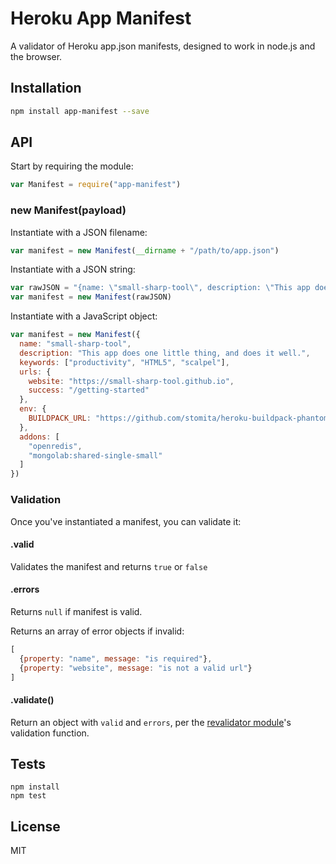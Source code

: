 # Heroku App Manifest

A validator of Heroku app.json manifests, designed to work in node.js and the browser.

## Installation

```sh
npm install app-manifest --save
```

## API

Start by requiring the module:

```js
var Manifest = require("app-manifest")
```

### new Manifest(payload)

Instantiate with a JSON filename:

```js
var manifest = new Manifest(__dirname + "/path/to/app.json")
```

Instantiate with a JSON string:

```js
var rawJSON = "{name: \"small-sharp-tool\", description: \"This app does one little thing, and does it well.\"}"
var manifest = new Manifest(rawJSON)
```

Instantiate with a JavaScript object:

```js
var manifest = new Manifest({
  name: "small-sharp-tool",
  description: "This app does one little thing, and does it well.",
  keywords: ["productivity", "HTML5", "scalpel"],
  urls: {
    website: "https://small-sharp-tool.github.io",
    success: "/getting-started"
  },
  env: {
    BUILDPACK_URL: "https://github.com/stomita/heroku-buildpack-phantomjs",
  },
  addons: [
    "openredis",
    "mongolab:shared-single-small"
  ]
})
```

### Validation

Once you've instantiated a manifest, you can validate it:

#### .valid

Validates the manifest and returns `true` or `false`

#### .errors

Returns `null` if manifest is valid.

Returns an array of error objects if invalid:

```js
[
  {property: "name", message: "is required"},
  {property: "website", message: "is not a valid url"}
]
```

#### .validate()

Return an object with `valid` and `errors`, per the [revalidator
module](https://github.com/flatiron/revalidator#revalidatorvalidate-obj-schema-options)'s
validation function.

## Tests

```
npm install
npm test
```

## License

MIT
